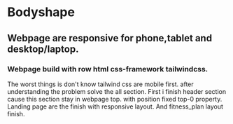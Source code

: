 # Bodyshape
##  Webpage are responsive for phone,tablet and desktop/laptop.
###  Webpage build with row html css-framework tailwindcss.
The worst things is don't know tailwind css are mobile first. after understanding the problem solve the all section.
First i finish header section cause this section stay in webpage top. with position fixed top-0 property.
Landing page are the finish with responsive layout.
And fitness_plan layout finish.
